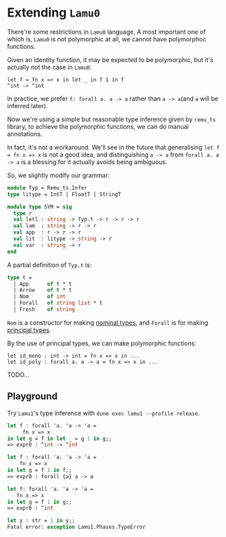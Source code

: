 
# Extending `Lamu0`

There're some restrictions in `Lamu0` language,
A most important one of which is, `Lamu0` is not polymorphic at all, we cannot have polymorphoc functions.

Given an identity function, it may be expected to be polymorphic, but it's actually not the case in `Lamu0`:

```
let f = fn x => x in let _ in f 1 in f
^int -> ^int
```

In practice, we prefer `f: forall a. a -> a` rather than `a -> a`(and `a` will be inferred later).

Now we're using a simple but reasonable type inference given by `remu_ts` library, to achieve the polymorphic functions, we can do manual annotations. 

In fact, it's not a workaround. We'll see in the future that generalising `let f = fn x => x` is not a good idea, and distinguishing `a -> a` from `forall a. a -> a` is a blessing for it actually avoids being ambiguous.

So, we slightly modify our grammar:

```ocaml
module Typ = Remu_ts.Infer
type litype = IntT | FloatT | StringT

module type SYM = sig
  type r
  val letl : string -> Typ.t -> r -> r -> r
  val lam  : string -> r -> r
  val app  : r -> r -> r
  val lit  : litype -> string -> r
  val var  : string -> r
end
```

A partial definition of `Typ.t` is:

```ocaml
type t =
  | App      of t * t
  | Arrow    of t * t
  | Nom      of int
  | Forall   of string list * t
  | Fresh    of string
```

`Nom` is a constructor for making [nominal types](https://en.wikipedia.org/wiki/Nominal_type_system),
and `Forall` is for making [principal types](https://en.wikipedia.org/wiki/Principal_type).

By the use of principal types, we can make polymorphic functions:
```
let id_mono : int -> int = fn x => x in ...
let id_poly : forall a. a -> a = fn x => x in ...
```



TODO...



## Playground


Try `Lamu1`'s type inference with `dune exec lamu1 --profile release`.

```ocaml
let f : forall 'a. 'a -> 'a =                                        
     fn x => x 
in let g = f in let _ = g 1 in g;;
=> expr0 : ^int -> ^int

let f : forall 'a. 'a -> 'a =
    fn x => x
in let g = f 1 in f;;
=> expr0 : forall {a} a -> a

let f: forall 'a. 'a -> 'a =
   fn x => x
in let g = f 1 in g;;
=> expr0 : ^int

let y : str = 1 in y;;
Fatal error: exception Lamu1.Phases.TypeError
```
